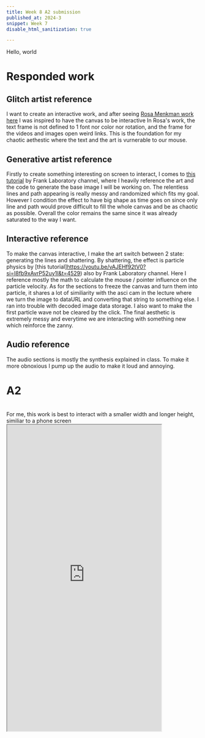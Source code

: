 ```yaml
---
title: Week 8 A2 submission
published_at: 2024-3
snippet: Week 7
disable_html_sanitization: true

---
```


Hello, world

# Responded work
## Glitch artist reference
I want to create an interactive work, and after seeing [Rosa Menkman work here](https://rosa-menkman.blogspot.com/) I was inspired to have the canvas to be interactive In Rosa's work, the text frame is not defined to 1 font nor color nor rotation, and the frame for the videos and images open weird links. This is the foundation for my chaotic aethestic where the text and the art is vurnerable to our mouse.

## Generative artist reference
Firstly to create something interesting on screen to interact, I comes to [this tutorial](https://www.youtube.com/watch?v=O7cUOPYducc) by Frank Laboratory channel, where I heavily reference the art and the code to generate the base image I will be working on. The relentless lines and path appearing is really messy and randomized which fits my goal. However I condition the effect to have big shape as time goes on since only line and path would prove difficult to fill the whole canvas and be as chaotic as possible. Overall the color remains the same since it was already saturated to the way I want.

## Interactive reference
To make the canvas interactive, I make the art switch between 2 state: generating the lines and shattering. By shattering, the effect is particle physics by [this tutorial]https://youtu.be/vAJEHf92tV0?si=I8fb9xAvrP52uy1l&t=4529) also by Frank Laboratory channel. Here I reference mostly the math to calculate the mouse / pointer influence on the particle velocity. As for the sections to freeze the canvas and turn them into particle, it shares a lot of similiarity with the asci cam in the lecture where we turn the image to dataURL and converting that string to something else. I ran into trouble with decoded image data storage. I also want to make the first particle wave not be cleared by the click. The final aesthetic is extremely messy and everytime we are interacting with something new which reinforce the zanny.

## Audio reference
The audio sections is mostly the synthesis explained in class. To make it more obnoxious I pump up the audio to make it loud and annoying. 

# A2
<br>
For me, this work is best to interact with a smaller width and longer height, similiar to a phone screen

<iframe width="80%" height=800px src="https://happiesday-a2-chaos-ne-22.deno.dev/"></iframe>